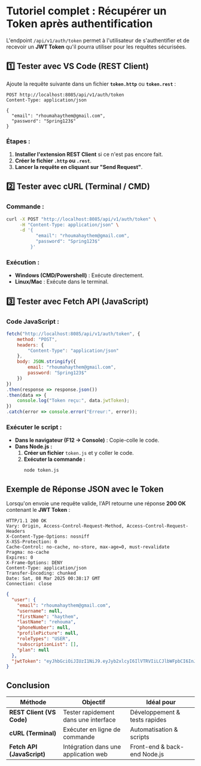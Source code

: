 # **Tutoriel complet : Récupérer un Token après authentification**   

L'endpoint `/api/v1/auth/token` permet à l'utilisateur de s'authentifier et de recevoir un **JWT Token** qu'il pourra utiliser pour les requêtes sécurisées.


## **1️⃣ Tester avec VS Code (REST Client)**
Ajoute la requête suivante dans un fichier **`token.http`** ou **`token.rest`** :

```http
POST http://localhost:8085/api/v1/auth/token
Content-Type: application/json

{
  "email": "rhoumahaythem@gmail.com",
  "password": "Spring123$"
}
```
### **Étapes** :
1. **Installer l'extension REST Client** si ce n'est pas encore fait.
2. **Créer le fichier `.http` ou `.rest`**.
3. **Lancer la requête en cliquant sur "Send Request"**.



## **2️⃣ Tester avec cURL (Terminal / CMD)**
### **Commande :**
```sh
curl -X POST "http://localhost:8085/api/v1/auth/token" \
     -H "Content-Type: application/json" \
     -d '{
           "email": "rhoumahaythem@gmail.com",
           "password": "Spring123$"
         }'
```
### **Exécution :**
- **Windows (CMD/Powershell)** : Exécute directement.
- **Linux/Mac** : Exécute dans le terminal.



## **3️⃣ Tester avec Fetch API (JavaScript)**
### **Code JavaScript :**
```js
fetch("http://localhost:8085/api/v1/auth/token", {
    method: "POST",
    headers: {
        "Content-Type": "application/json"
    },
    body: JSON.stringify({
        email: "rhoumahaythem@gmail.com",
        password: "Spring123$"
    })
})
.then(response => response.json())
.then(data => {
    console.log("Token reçu:", data.jwtToken);
})
.catch(error => console.error("Erreur:", error));
```
### **Exécuter le script :**
- **Dans le navigateur (F12 -> Console)** : Copie-colle le code.
- **Dans Node.js :**  
  1. **Créer un fichier** `token.js` et y coller le code.
  2. **Exécuter la commande :**  
     ```sh
     node token.js
     ```



## **Exemple de Réponse JSON avec le Token**
Lorsqu'on envoie une requête valide, l'API retourne une réponse **200 OK** contenant le **JWT Token** :

```http
HTTP/1.1 200 OK
Vary: Origin, Access-Control-Request-Method, Access-Control-Request-Headers
X-Content-Type-Options: nosniff
X-XSS-Protection: 0
Cache-Control: no-cache, no-store, max-age=0, must-revalidate
Pragma: no-cache
Expires: 0
X-Frame-Options: DENY
Content-Type: application/json
Transfer-Encoding: chunked
Date: Sat, 08 Mar 2025 00:38:17 GMT
Connection: close
```
```json
{
  "user": {
    "email": "rhoumahaythem@gmail.com",
    "username": null,
    "firstName": "haythem",
    "lastName": "rehouma",
    "phoneNumber": null,
    "profilePicture": null,
    "roleTypes": "USER",
    "subscriptionList": [],
    "plan": null
  },
  "jwtToken": "eyJhbGciOiJIUzI1NiJ9.eyJyb2xlcyI6IlVTRVIiLCJlbWFpbCI6InJob3VtYWhheXRoZW1AZ21haWwuY29tIiwic3ViIjoicmhvdW1haGF5dGhlbUBnbWFpbC5jb20iLCJpYXQiOjE3NDEzOTQyOTcsImV4cCI6MTc0MTQwMTQ5N30.XswpOJQglsHteQde4AnG2RCRx-SCj8rF4d42h68RNq0"
}
```

## **Conclusion**
| Méthode       | Objectif                           | Idéal pour |
|--------------|---------------------------------|------------|
| **REST Client (VS Code)** | Tester rapidement dans une interface | Développement & tests rapides |
| **cURL (Terminal)** | Exécuter en ligne de commande | Automatisation & scripts |
| **Fetch API (JavaScript)** | Intégration dans une application web | Front-end & back-end Node.js |

